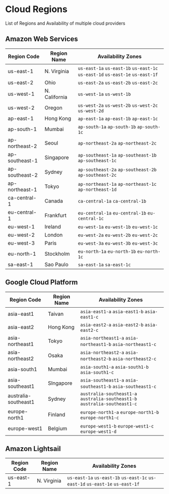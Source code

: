 # Cloud Regions
List of Regions and Availability of multiple cloud providers

## Amazon Web Services

| Region Code | Region Name | Availability Zones
|-------------|------------|-------------------
| us-east-1 | N. Virginia | `us-east-1a` `us-east-1b` `us-east-1c` `us-east-1d` `us-east-1e` `us-east-1f`
| us-east-2 | Ohio | `us-east-2a` `us-east-2b` `us-east-2c`
| us-west-1 | N. California | `us-west-1a` `us-west-1b`
| us-west-2 | Oregon | `us-west-2a` `us-west-2b` `us-west-2c` `us-west-2d`
| ap-east-1 | Hong Kong | `ap-east-1a` `ap-east-1b` `ap-east-1c`
| ap-south-1 | Mumbai | `ap-south-1a` `ap-south-1b` `ap-south-1c`
| ap-northeast-2 | Seoul | `ap-northeast-2a` `ap-northeast-2c`
| ap-southeast-1 | Singapore | `ap-southeast-1a` `ap-southeast-1b` `ap-southeast-1c`
| ap-southeast-2 | Sydney | `ap-southeast-2a` `ap-southeast-2b` `ap-southeast-2c`
| ap-northeast-1 | Tokyo | `ap-northeast-1a` `ap-northeast-1c` `ap-northeast-1d`
| ca-central-1 | Canada | `ca-central-1a` `ca-central-1b`
| eu-central-1 | Frankfurt | `eu-central-1a` `eu-central-1b` `eu-central-1c`
| eu-west-1 | Ireland | `eu-west-1a` `eu-west-1b` `eu-west-1c`
| eu-west-2 | London | `eu-west-2a` `eu-west-2b` `eu-west-2c`
| eu-west-3 | Paris | `eu-west-3a` `eu-west-3b` `eu-west-3c`
| eu-north-1 | Stockholm | `eu-north-1a` `eu-north-1b` `eu-north-1c`
| sa-east-1 | Sao Paulo | `sa-east-1a` `sa-east-1c`

## Google Cloud Platform
| Region Code | Region Name | Availability Zones
|-------------|------------|-------------------
| asia-east1 | Taivan | `asia-east1-a` `asia-east1-b` `asia-east1-c`
| asia-east2 | Hong Kong | `asia-east2-a` `asia-east2-b` `asia-east2-c`
| asia-northeast1 | Tokyo | `asia-northeast1-a` `asia-northeast1-b` `asia-northeast1-c`
| asia-northeast2 | Osaka | `asia-northeast2-a` `asia-northeast2-b` `asia-northeast2-c`
| asia-south1 | Mumbai | `asia-south1-a` `asia-south1-b` `asia-south1-c`
| asia-southeast1 | SIngapore | `asia-southeast1-a` `asia-southeast1-b` `asia-southeast1-c`
| australia-southeast1 | Sydney | `australia-southeast1-a` `australia-southeast1-b` `australia-southeast1-c`
| europe-north1 | Finland | `europe-north1-a` `europe-north1-b` `europe-north1-c`
| europe-west1 | Belgium | `europe-west1-b` `europe-west1-c` `europe-west1-d`

## Amazon Lightsail

| Region Code | Region Name | Availability Zones
|-------------|------------|-------------------
| us-east-1 | N. Virginia | `us-east-1a` `us-east-1b` `us-east-1c` `us-east-1d` `us-east-1e` `us-east-1f`